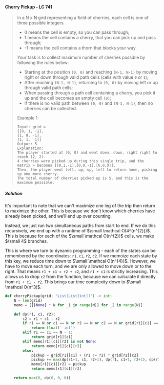 #### Cherry Pickup - LC 741

> In a N x N grid representing a field of cherries, each cell is one of three possible integers.
>
>   * 0 means the cell is empty, so you can pass through;
>   * 1 means the cell contains a cherry, that you can pick up and pass through;
>   * -1 means the cell contains a thorn that blocks your way.
>
> Your task is to collect maximum number of cherries possible by following the rules below:
> * Starting at the position `(0, 0)` and reaching `(N-1, N-1)` by moving right or down through valid path cells (cells with value `0` or `1`);
> * After reaching `(N-1, N-1)`, returning to `(0, 0)` by moving left or up through valid path cells;
> * When passing through a path cell containing a cherry, you pick it up and the cell becomes an empty cell `(0)`;
> * If there is no valid path between `(0, 0)` and `(N-1, N-1)`, then no cherries can be collected.
>
> Example 1:
> ```
> Input: grid =
> [[0, 1, -1],
> [1, 0, -1],
> [1, 1,  1]]
> Output: 5
> Explanation: 
> The player started at (0, 0) and went down, down, right right to reach (2, 2).
> 4 cherries were picked up during this single trip, and the matrix > becomes [[0,1,-1],[0,0,-1],[0,0,0]].
> Then, the player went left, up, up, left to return home, picking up one more cherry.
> The total number of cherries picked up is 5, and this is the maximum possible.
>```

##### Solution

It's important to note that we can't maximize one leg of the trip then return to maximize the other. This is because we don't know which cherries have already been picked, and we'll end up over counting.

Instead, we just run two simultaneous paths from start to end. If we do this recursively, we end up with a runtime of $\small \mathcal O(4^{n^{2}})$. This is because for each of the $\small \mathcal O(n^{2})$ cells, we make $\small 4$ branches.

This is where we turn to dynamic programming - each of the states can be remembered by the coordinates: `r1`, `c1`, `r2`, `c2`. If we memoize each state by this key, we reduce time down to $\small \mathcal O(n^{4})$. However, we have to move each turn, and we are only allowed to move down or to the right. That means `r1 + c1 = r2 + c2`, and `r1 + c1` is strictly increasing. This allows us to drop `c2` from the function, because we can calculate it directly from `r1 + c1 - r2`. This brings our time complexity down to $\small \mathcal O(n^3)$.

```py
def cherryPickup(grid: "List[List[int]]") -> int:
    N = len(grid)
    memo = [[[None] * N for _1 in range(N)] for _2 in range(N)]
    
    def dp(r1, c1, r2):
        c2 = r1 + c1 - r2
        if r1 == N or c1 == N or r2 == N or c2 == N or grid[r1][c1] == -1 or grid[r2][c2] == -1:
            return float('-inf')
        elif r1 == c1 == N - 1:
            return grid[r1][c1]
        elif memo[r1][c1][r2] is not None:
            return memo[r1][c1][r2]
        else:
            pickup = grid[r1][c1] + (r1 != r2) * grid[r2][c2]
            pickup += max(dp(r1+1, c1, r2+1), dp(r1, c1+1, r2+1), dp(r1+1, c1, r2), dp(r1, c1+1, r2))
            memo[r1][c1][r2] = pickup
            return memo[r1][c1][r2]
    
    return max(0, dp(0, 0, 0))
```